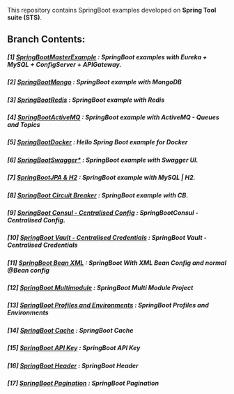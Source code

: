 This repository contains SpringBoot examples developed on **Spring Tool suite (STS)**.

## **Branch Contents:**

##### [1] [SpringBootMasterExample](https://github.com/rahulvaish/SpringBoot-Java/tree/SpringBootMasterClass) :  SpringBoot examples with Eureka + MySQL + ConfigServer + APIGateway. 
##### [2] [SpringBootMongo](https://github.com/rahulvaish/SpringBoot-Java/tree/SpringBootMongo) :  SpringBoot example with MongoDB
##### [3] [SpringBootRedis](https://github.com/rahulvaish/SpringBoot-Java/tree/SpringBootRedis) :  SpringBoot example with Redis
##### [4] [SpringBootActiveMQ](https://github.com/rahulvaish/ApacheActiveMQ) :  SpringBoot example with ActiveMQ - Queues and Topics
##### [5] [SpringBootDocker](https://github.com/rahulvaish/SpringBoot-Java/tree/SpringBootDocker) :  Hello Spring Boot example for Docker
##### [6] [SpringBootSwagger*](https://github.com/rahulvaish/SpringBoot-Java/tree/SpringBootSwagger) :  SpringBoot example with Swagger UI.
##### [7] [SpringBootJPA & H2](https://github.com/rahulvaish/SpringBoot-Java/tree/SpringBootJPA) :  SpringBoot example with MySQL | H2.
##### [8] [SpringBoot Circuit Breaker](https://github.com/rahulvaish/SpringBoot-Java/tree/SpringBootCircuitBreaker) : SpringBoot example with CB.
##### [9] [SpringBoot Consul - Centralised Config](https://github.com/rahulvaish/SpringBoot-Java/tree/SpringBootConsul) : SpringBootConsul - Centralised Config.
##### [10] [SpringBoot Vault - Centralised Credentials](https://github.com/rahulvaish/SpringBoot-Java/tree/SpringBootVault) : SpringBoot Vault - Centralised Credentials
##### [11] [SpringBoot Bean XML](https://github.com/rahulvaish/SpringBoot-Java/tree/SpringBootBeanConfig) : SpringBoot With XML Bean Config and normal @Bean config
##### [12] [SpringBoot Multimodule](https://github.com/rahulvaish/SpringBoot-Java/tree/SpringBootMultiModule) : SpringBoot Multi Module Project
##### [13] [SpringBoot Profiles and Environments](https://github.com/rahulvaish/SpringBoot-Java/tree/SpringBootProfiles) : SpringBoot Profiles and Environments
##### [14] [SpringBoot Cache](https://github.com/rahulvaish/SpringBoot-Java/tree/SpringBootCache) : SpringBoot Cache
##### [15] [SpringBoot API Key](https://github.com/rahulvaish/SpringBoot-Java/tree/SpringBootAPIKey) : SpringBoot API Key
##### [16] [SpringBoot Header](https://github.com/rahulvaish/SpringBoot-Java/tree/SpringBootHeader) : SpringBoot Header
##### [17] [SpringBoot Pagination](https://github.com/rahulvaish/SpringBoot-Java/tree/SpringBootPagination) : SpringBoot Pagination
